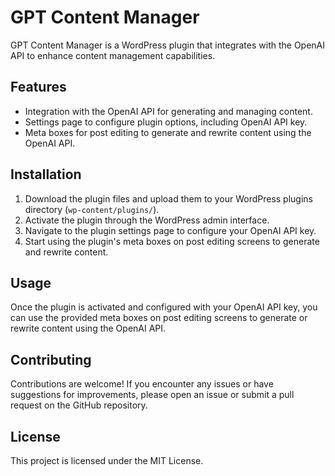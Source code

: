 # GPT Content Manager

GPT Content Manager is a WordPress plugin that integrates with the OpenAI API to enhance content management capabilities.

## Features

- Integration with the OpenAI API for generating and managing content.
- Settings page to configure plugin options, including OpenAI API key.
- Meta boxes for post editing to generate and rewrite content using the OpenAI API.

## Installation

1. Download the plugin files and upload them to your WordPress plugins directory (`wp-content/plugins/`).
2. Activate the plugin through the WordPress admin interface.
3. Navigate to the plugin settings page to configure your OpenAI API key.
4. Start using the plugin's meta boxes on post editing screens to generate and rewrite content.

## Usage

Once the plugin is activated and configured with your OpenAI API key, you can use the provided meta boxes on post editing screens to generate or rewrite content using the OpenAI API.

## Contributing

Contributions are welcome! If you encounter any issues or have suggestions for improvements, please open an issue or submit a pull request on the GitHub repository.

## License

This project is licensed under the MIT License.
